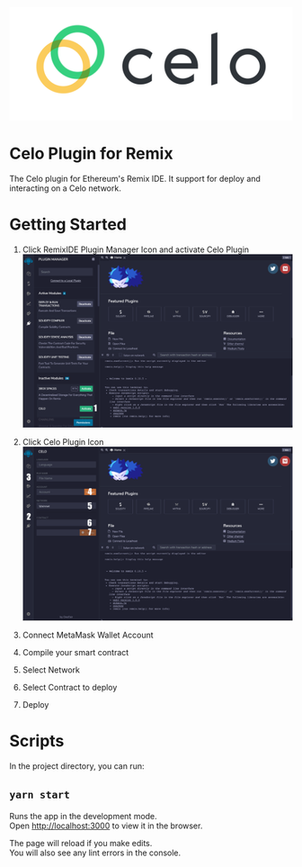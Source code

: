 ![celo](./public/banner.png)

# Celo Plugin for Remix

The Celo plugin for Ethereum's Remix IDE. It support for deploy and interacting on a Celo network.


# Getting Started
1. Click RemixIDE Plugin Manager Icon and activate Celo Plugin
![plugin manager](./public/pluginmanager.png)

2. Click Celo Plugin Icon
![celo](./public/plugin.png)

3. Connect MetaMask Wallet Account

4. Compile your smart contract

5. Select Network

6. Select Contract to deploy

7. Deploy

# Scripts

In the project directory, you can run:

## `yarn start`

Runs the app in the development mode.<br />
Open [http://localhost:3000](http://localhost:3000) to view it in the browser.

The page will reload if you make edits.<br />
You will also see any lint errors in the console.

